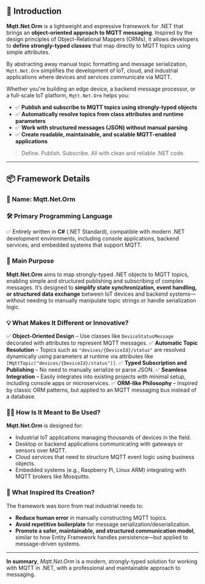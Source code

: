 ## 📘 Introduction

**Mqtt.Net.Orm** is a lightweight and expressive framework for .NET that brings an **object-oriented approach to MQTT messaging**. Inspired by the design principles of Object-Relational Mappers (ORMs), it allows developers to **define strongly-typed classes** that map directly to MQTT topics using simple attributes.

By abstracting away manual topic formatting and message serialization, `Mqtt.Net.Orm` simplifies the development of IoT, cloud, and industrial applications where devices and services communicate via MQTT.

Whether you're building an edge device, a backend message processor, or a full-scale IoT platform, `Mqtt.Net.Orm` helps you:

- ✅ **Publish and subscribe to MQTT topics using strongly-typed objects**
- ✅ **Automatically resolve topics from class attributes and runtime parameters**
- ✅ **Work with structured messages (JSON) without manual parsing**
- ✅ **Create readable, maintainable, and scalable MQTT-enabled applications**

> Define. Publish. Subscribe. All with clean and reliable .NET code.

---

## 📦 Framework Details

### 🧩 Name: **Mqtt.Net.Orm**

### 🛠 Primary Programming Language

✅ Entirely written in **C#** (.NET Standard), compatible with modern .NET development environments, including console applications, backend services, and embedded systems that support MQTT.

### 🎯 Main Purpose

**Mqtt.Net.Orm** aims to map strongly-typed .NET objects to MQTT topics, enabling simple and structured publishing and subscribing of complex messages. It’s designed to **simplify state synchronization, event handling, or structured data exchange** between IoT devices and backend systems—without needing to manually manipulate topic strings or handle serialization logic.

### 💡 What Makes It Different or Innovative?

✅ **Object-Oriented Design** – Use classes like `DeviceStatusMessage` decorated with attributes to represent MQTT messages.
✅ **Automatic Topic Resolution** – Topics such as `"devices/{DeviceId}/status"` are resolved dynamically using parameters at runtime via attributes like `[MqttTopic("devices/{DeviceId}/status")]`.
✅ **Typed Subscription and Publishing** – No need to manually serialize or parse JSON.
✅ **Seamless Integration** – Easily integrates into existing projects with minimal setup, including console apps or microservices.
✅ **ORM-like Philosophy** – Inspired by classic ORM patterns, but applied to an MQTT messaging bus instead of a database.

### 🧑‍💻 How Is It Meant to Be Used?

**Mqtt.Net.Orm** is designed for:

- Industrial IoT applications managing thousands of devices in the field.
- Desktop or backend applications communicating with gateways or sensors over MQTT.
- Cloud services that need to structure MQTT event logic using business objects.
- Embedded systems (e.g., Raspberry Pi, Linux ARM) integrating with MQTT brokers like Mosquitto.

### 🚀 What Inspired Its Creation?

The framework was born from real industrial needs to:

- **Reduce human error** in manually constructing MQTT topics.
- **Avoid repetitive boilerplate** for message serialization/deserialization.
- **Promote a safer, maintainable, and structured communication model**, similar to how Entity Framework handles persistence—but applied to message-driven systems.

---

**In summary**, _Mqtt.Net.Orm_ is a modern, strongly-typed solution for working with MQTT in .NET, with a professional and maintainable approach to messaging.
